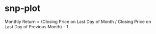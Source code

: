 # snp-plot
Monthly Return = (Closing Price on Last Day of Month / Closing Price on Last Day of Previous Month) - 1
